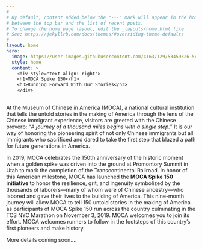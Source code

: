 ```yaml
---
#
# By default, content added below the "---" mark will appear in the home page
# between the top bar and the list of recent posts.
# To change the home page layout, edit the _layouts/home.html file.
# See: https://jekyllrb.com/docs/themes/#overriding-theme-defaults
#
layout: home
hero:
  image: https://user-images.githubusercontent.com/41637129/53459326-5cf12380-3a07-11e9-9131-0068ee8fe49d.png
  style: home
  content: >
    <div style="text-align: right">
    <h1>MOCA Spike 150</h1>
    <h3>Running Forward With Our Stories</h3>
    </div>
---
```


At the Museum of Chinese in America (MOCA), a national cultural institution that tells the untold stories in the making of America through the lens of the Chinese immigrant experience, visitors are greeted with the Chinese proverb: “*A journey of a thousand miles begins with a single step.*” It is our way of honoring the pioneering spirit of not only Chinese immigrants but all immigrants who sacrificed and dared to take the first step that blazed a path for future generations in America.

In 2019, MOCA celebrates the 150th anniversary of the historic moment when a golden spike was driven into the ground at Promontory Summit in Utah to mark the completion of the Transcontinental Railroad. In honor of this American milestone, MOCA has launched the **MOCA Spike 150 initiative** to honor the resilience, grit, and ingenuity symbolized by the thousands of laborers—many of whom were of Chinese ancestry—who labored and gave their lives to the building of America. This nine-month journey will allow MOCA to tell 150 untold stories in the making of America as participants of MOCA Spike 150 run across the country culminating in the TCS NYC Marathon on November 3, 2019. MOCA welcomes you to join its effort. MOCA welcomes runners to follow in the footsteps of this country’s first pioneers and make history.

 

More details coming soon….
